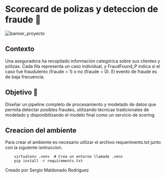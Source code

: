 # **Scorecard de polizas y deteccion de fraude** 💸

![banner_proyecto](Figures/card_banner.jpg)

## Contexto 

Una aseguradora ha recopilado información categórica sobre sus clientes y pólizas. Cada fila representa un caso individual, y FraudFound_P indica si el caso fue fraudulento (fraude = 1) o no (fraude = 0). El evento de fraude es de baja frecuencia.

## Objetivo 💢

Diseñar un pipeline completo de procesamiento y modelado de datos que permita detectar posibles fraudes, utilizando técnicas tradicionales de modelado y disponibilizando el modelo final como un servicio de scoring.

## Creacion del ambiente
Para crear el ambiente es necesario utilizar el archivo requeriments.txt junto con la siguiente isntruccion.
```
    virtualenv .venv  # Crea un entorno llamado .venv
    pip install -r requirements.txt
```
Creado por Sergio Maldonado Rodriguez
